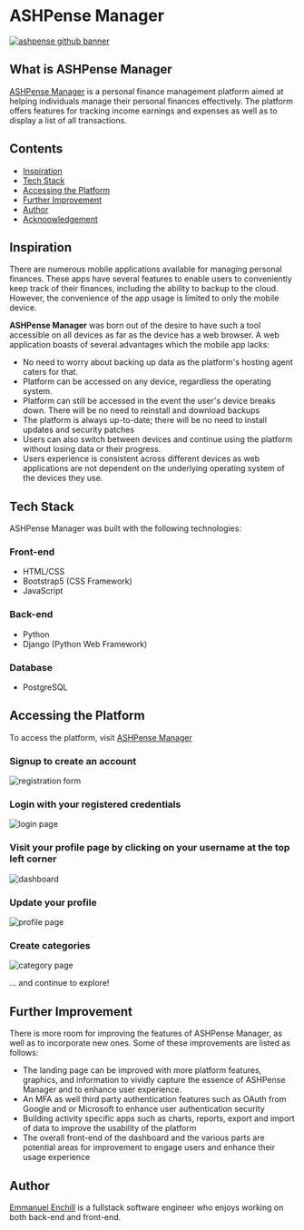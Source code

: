 # ASHPense Manager
<a href="https://apm-project-3d480ec09b67.herokuapp.com/">
    <img src="static/images/github_banner.png" alt="ashpense github banner">
<a>

## What is ASHPense Manager
[ASHPense Manager]() is a personal finance management platform aimed at helping individuals manage their personal finances effectively. The platform offers features for tracking income earnings and expenses as well as to display a list of all transactions.

## Contents
- [Inspiration](#inspiration)
- [Tech Stack](#tech-stack)
- [Accessing the Platform](#accessing-the-platform)
- [Further Improvement](#further-improvement)
- [Author](#author)
- [Acknoowledgement](#acknowledgement)

## Inspiration
There are numerous mobile applications available for managing personal finances. These apps have several features to enable users to conveniently keep track of their finances, including the ability to backup to the cloud. However, the convenience of the app usage is limited to only the mobile device.

**ASHPense Manager** was born out of the desire to have such a tool accessible on all devices as far as the device has a web browser. A web application boasts of several advantages which the mobile app lacks:
- No need to worry about backing up data as the platform's hosting agent caters for that.
- Platform can be accessed on any device, regardless the operating system.
- Platform can still be accessed in the event the user's device breaks down. There will be no need to reinstall and download backups
- The platform is always up-to-date; there will be no need to install updates and security patches
- Users can also switch between devices and continue using the platform without losing data or their progress.
- Users experience is consistent across different devices as web applications are not dependent on the underlying operating system of the devices they use.

## Tech Stack
ASHPense Manager was built with the following technologies:
### Front-end
- HTML/CSS
- Bootstrap5 (CSS Framework)
- JavaScript

### Back-end
- Python
- Django (Python Web Framework)

### Database
- PostgreSQL

## Accessing the Platform
To access the platform, visit [ASHPense Manager]()
### Signup to create an account
<img src="static/images/register.png" alt="registration form">

### Login with your registered credentials
<img src="static/images/login.png" alt="login page">

### Visit your profile page by clicking on your username at the top left corner
<img src="static/images/dashboard_empty.png" alt="dashboard">

### Update your profile
<img src="static/images/profile_empty.png" alt="profile page">

### Create categories
<img src="static/images/new_cat.png" alt="category page">

... and continue to explore!

## Further Improvement
There is more room for improving the features of ASHPense Manager, as well as to incorporate new ones. Some of these improvements are listed as follows:
- The landing page can be improved with more platform features, graphics, and information to vividly capture the essence of ASHPense Manager and to enhance user experience.
- An MFA as well third party authentication features such as OAuth from Google and or Microsoft to enhance user authentication security
- Building activity specific apps such as charts, reports, export and import of data to improve the usability of the platform
- The overall front-end of the dashboard and the various parts are potential areas for improvement to engage users and enhance their usage experience

## Author
[Emmanuel Enchill](https://github.com/Ashdof) is a fullstack software engineer who enjoys working on both back-end and front-end.